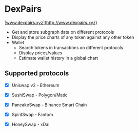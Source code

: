 # DexPairs

[www.dexpairs.xyz](http://www.dexpairs.xyz)

* Get and store subgraph data on different protocols
* Display the price charts of any token against any other token
* Wallet
  * Search tokens in transactions on different protocols
  * Display prices/values
  * Estimate wallet history in a global chart


## Supported protocols
* [x] Uniswap v2 - Ethereum
* [x] SushiSwap - Polygon/Matic
* [x] PancakeSwap - Binance Smart Chain
* [x] SpiritSwap - Fantom
* [x] HoneySwap - xDai

